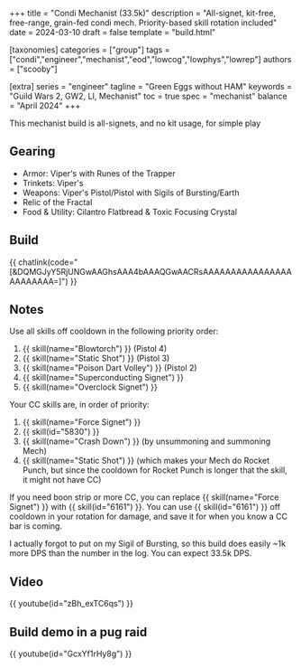 +++
title = "Condi Mechanist (33.5k)"
description = "All-signet, kit-free, free-range, grain-fed condi mech. Priority-based skill rotation included"
date = 2024-03-10
draft = false
template = "build.html"

[taxonomies]
categories = ["group"]
tags = ["condi","engineer","mechanist","eod","lowcog","lowphys","lowrep"]
authors = ["scooby"]

[extra]
series = "engineer"
tagline = "Green Eggs without HAM"
keywords = "Guild Wars 2, GW2, LI, Mechanist"
toc = true
spec = "mechanist"
balance = "April 2024"
+++

This mechanist build is all-signets, and no kit usage, for simple play

## Gearing

- Armor: Viper's with Runes of the Trapper
- Trinkets: Viper's
- Weapons: Viper's Pistol/Pistol with Sigils of Bursting/Earth
- Relic of the Fractal
- Food & Utility: Cilantro Flatbread & Toxic Focusing Crystal

## Build

{{ chatlink(code="[&DQMGJyY5RjUNGwAAGhsAAA4bAAAQGwAACRsAAAAAAAAAAAAAAAAAAAAAAAA=]") }}

## Notes

Use all skills off cooldown in the following priority order:

1. {{ skill(name="Blowtorch") }} (Pistol 4)  
2. {{ skill(name="Static Shot") }} (Pistol 3)  
3. {{ skill(name="Poison Dart Volley") }} (Pistol 2)  
4. {{ skill(name="Superconducting Signet") }}  
5. {{ skill(name="Overclock Signet") }}

Your CC skills are, in order of priority:

1. {{ skill(name="Force Signet") }}  
2. {{ skill(id="5830") }}  
3. {{ skill(name="Crash Down") }} (by unsummoning and summoning Mech)  
4. {{ skill(name="Static Shot") }} (which makes your Mech do Rocket Punch, but since the cooldown for Rocket Punch is longer that the skill, it might not have CC)

If you need boon strip or more CC, you can replace {{ skill(name="Force Signet") }} with {{ skill(id="6161") }}. You can use {{ skill(id="6161") }} off cooldown in your rotation for damage, and save it for when you know a CC bar is coming.

I actually forgot to put on my Sigil of Bursting, so this build does easily ~1k more DPS than the number in the log. You can expect 33.5k DPS.

## Video

{{ youtube(id="zBh_exTC6qs") }}

## Build demo in a pug raid

{{ youtube(id="GcxYf1rHy8g") }}
